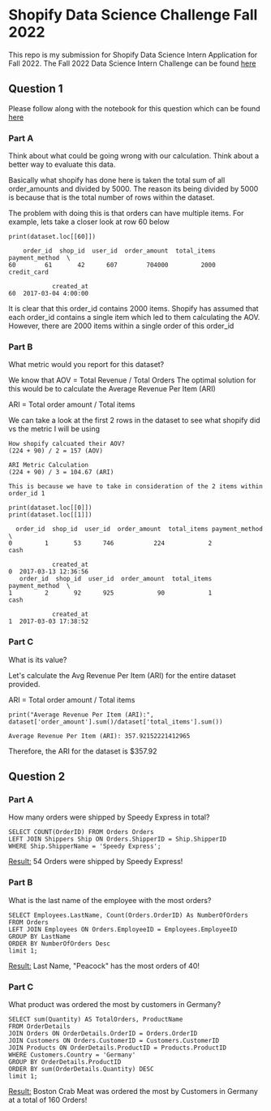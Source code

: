# Shopify Data Science Challenge Fall 2022
This repo is my submission for Shopify Data Science Intern Application for Fall 2022. The Fall 2022 Data Science Intern Challenge can be found [here](https://docs.google.com/document/d/1JxYz-VZHIctOQcw1PIUvCuYouxDWnew5yzBhluVwbso/edit#)



## Question 1 
Please follow along with the notebook for this question which can be found [here](https://github.com/NishTewari/ShopifyDataScienceChallengeFall2022/blob/main/Shopify%20Data%20Science%20Challenge/Question%201%20-%20Data%20Science%20Challenge.ipynb)
### Part A
Think about what could be going wrong with our calculation. Think about a better way to evaluate this data. 

Basically what shopify has done here is taken the total sum of all order_amounts and divided by 5000. 
The reason its being divided by 5000 is because that is the total number of rows within the dataset.

The problem with doing this is that orders can have multiple items. For example, lets take a closer look at row 60 below
```
print(dataset.loc[[60]])

    order_id  shop_id  user_id  order_amount  total_items payment_method  \
60        61       42      607        704000         2000    credit_card   

            created_at  
60  2017-03-04 4:00:00  
```
It is clear that this order_id contains 2000 items. Shopify has assumed that each order_id contains a single item which led 
to them calculating the AOV. However, there are 2000 items within a single order of this order_id

### Part B
What metric would you report for this dataset?

We know that AOV = Total Revenue / Total Orders
The optimal solution for this would be to calculate the Average Revenue Per Item (ARI)

ARI = Total order amount / Total items 

We can take a look at the first 2 rows in the dataset to see what shopify did vs the metric I will be using 
```
How shopify calcuated their AOV?
(224 + 90) / 2 = 157 (AOV)

ARI Metric Calculation 
(224 + 90) / 3 = 104.67 (ARI)

This is because we have to take in consideration of the 2 items within order_id 1 

print(dataset.loc[[0]])
print(dataset.loc[[1]])

  order_id  shop_id  user_id  order_amount  total_items payment_method  \
0         1       53      746           224            2           cash   

            created_at  
0  2017-03-13 12:36:56  
   order_id  shop_id  user_id  order_amount  total_items payment_method  \
1         2       92      925            90            1           cash   

            created_at  
1  2017-03-03 17:38:52  
```
### Part C
What is its value?

Let's calculate the Avg Revenue Per Item (ARI) for the entire dataset provided.

ARI = Total order amount / Total items

```
print("Average Revenue Per Item (ARI):", dataset['order_amount'].sum()/dataset['total_items'].sum())

Average Revenue Per Item (ARI): 357.92152221412965
```
Therefore, the ARI for the dataset is $357.92


## Question 2 
### Part A
How many orders were shipped by Speedy Express in total?
```
SELECT COUNT(OrderID) FROM Orders Orders
LEFT JOIN Shippers Ship ON Orders.ShipperID = Ship.ShipperID
WHERE Ship.ShipperName = 'Speedy Express';
```

[Result:](https://github.com/NishTewari/ShopifyDataScienceChallengeFall2022/blob/main/Shopify%20Data%20Science%20Challenge/Question%202%20-%20Part%201.png) 54 Orders were shipped by Speedy Express!  
 
### Part B
What is the last name of the employee with the most orders? 
```
SELECT Employees.LastName, Count(Orders.OrderID) As NumberOfOrders FROM Orders
LEFT JOIN Employees ON Orders.EmployeeID = Employees.EmployeeID
GROUP BY LastName
ORDER BY NumberOfOrders Desc
limit 1;
```

[Result:](https://github.com/NishTewari/ShopifyDataScienceChallengeFall2022/blob/main/Shopify%20Data%20Science%20Challenge/Question%202%20-%20Part%202.png) Last Name, "Peacock" has the most orders of 40!

### Part C
What product was ordered the most by customers in Germany?
```
SELECT sum(Quantity) AS TotalOrders, ProductName
FROM OrderDetails
JOIN Orders ON OrderDetails.OrderID = Orders.OrderID
JOIN Customers ON Orders.CustomerID = Customers.CustomerID
JOIN Products ON OrderDetails.ProductID = Products.ProductID
WHERE Customers.Country = 'Germany'
GROUP BY OrderDetails.ProductID
ORDER BY sum(OrderDetails.Quantity) DESC
limit 1;
```
[Result:](https://github.com/NishTewari/ShopifyDataScienceChallengeFall2022/blob/main/Shopify%20Data%20Science%20Challenge/Question%202%20-%20Part%203.png) Boston Crab Meat was ordered the most by Customers in Germany at a total of 160 Orders! 
